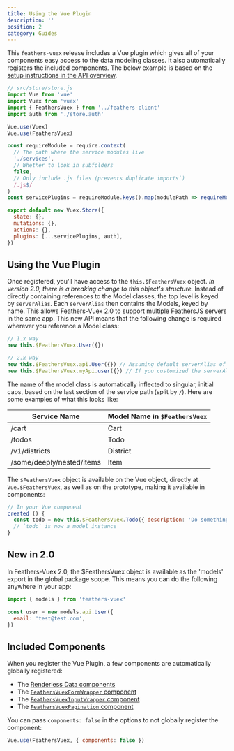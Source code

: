 ```yaml
---
title: Using the Vue Plugin
description: ''
position: 2
category: Guides
---
```


This `feathers-vuex` release includes a Vue plugin which gives all of your components easy access to the data modeling classes. It also automatically registers the included components. The below example is based on the [setup instructions in the API overview](/api-overview.html#setup).

```js
// src/store/store.js
import Vue from 'vue'
import Vuex from 'vuex'
import { FeathersVuex } from '../feathers-client'
import auth from './store.auth'

Vue.use(Vuex)
Vue.use(FeathersVuex)

const requireModule = require.context(
  // The path where the service modules live
  './services',
  // Whether to look in subfolders
  false,
  // Only include .js files (prevents duplicate imports`)
  /.js$/
)
const servicePlugins = requireModule.keys().map(modulePath => requireModule(modulePath).default)

export default new Vuex.Store({
  state: {},
  mutations: {},
  actions: {},
  plugins: [...servicePlugins, auth],
})
```

## Using the Vue Plugin

Once registered, you'll have access to the `this.$FeathersVuex` object. _In version 2.0, there is a breaking change to this object's structure._ Instead of directly containing references to the Model classes, the top level is keyed by `serverAlias`. Each `serverAlias` then contains the Models, keyed by name. This allows Feathers-Vuex 2.0 to support multiple FeathersJS servers in the same app. This new API means that the following change is required wherever you reference a Model class:

```js
// 1.x way
new this.$FeathersVuex.User({})

// 2.x way
new this.$FeathersVuex.api.User({}) // Assuming default serverAlias of `api`.
new this.$FeathersVuex.myApi.user({}) // If you customized the serverAlias to be `myApi`.
```

The name of the model class is automatically inflected to singular, initial caps, based on the last section of the service path (split by `/`). Here are some examples of what this looks like:

| Service Name              | Model Name in `$FeathersVuex` |
| ------------------------- | ----------------------------- |
| /cart                     | Cart                          |
| /todos                    | Todo                          |
| /v1/districts             | District                      |
| /some/deeply/nested/items | Item                          |

The `$FeathersVuex` object is available on the Vue object, directly at `Vue.$FeathersVuex`, as well as on the prototype, making it available in components:

```js
// In your Vue component
created () {
  const todo = new this.$FeathersVuex.Todo({ description: 'Do something!' })
  // `todo` is now a model instance
}
```

## New in 2.0

In Feathers-Vuex 2.0, the \$FeathersVuex object is available as the 'models' export in the global package scope. This means you can do the following anywhere in your app:

```js
import { models } from 'feathers-vuex'

const user = new models.api.User({
  email: 'test@test.com',
})
```

## Included Components

When you register the Vue Plugin, a few components are automatically globally registered:

- The [Renderless Data components](/data-components.html)
- The [`FeathersVuexFormWrapper` component](/feathers-vuex-forms.html#feathersvuexformwrapper)
- The [`FeathersVuexInputWrapper` component](/feathers-vuex-forms.html#feathersvuexinputwrapper)
- The [`FeathersVuexPagination` component](/composition-api.html#feathersvuexpagination)

You can pass `components: false` in the options to not globally register the component:

```js
Vue.use(FeathersVuex, { components: false })
```
